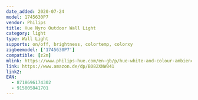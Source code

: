 ```yaml
---
date_added: 2020-07-24
model: 1745630P7
vendor: Philips
title: Hue Nyro Outdoor Wall Light
category: light
type: Wall Light
supports: on/off, brightness, colortemp, colorxy
zigbeemodel: ['1745630P7']
compatible: [z2m]
mlink: https://www.philips-hue.com/en-gb/p/hue-white-and-colour-ambience-nyro-outdoor-wall-light/1745630P7
link: https://www.amazon.de/dp/B082XNW841
link2: 
EAN: 
  - 8718696174302
  - 915005841701
---
```

